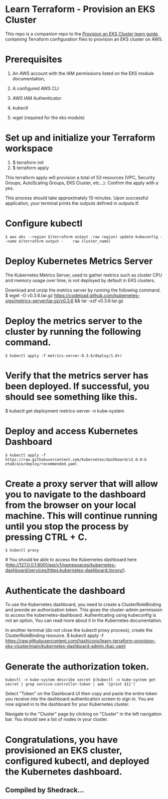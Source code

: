# Learn Terraform - Provision an EKS Cluster

This repo is a companion repo to the [Provision an EKS Cluster learn guide](https://learn.hashicorp.com/terraform/kubernetes/provision-eks-cluster), containing
Terraform configuration files to provision an EKS cluster on AWS.

# Prerequisites 

1. An AWS account with the IAM permissions listed on the EKS module documentation, 

2. A configured AWS CLI 

3. AWS IAM Authenticator 

4. kubectl 

5. wget (required for the eks module) 

# Set up and initialize your Terraform workspace 
1. $ terraform init 
2. $ terraform apply 

This terraform apply will provision a total of 53 resources (VPC, Security Groups, AutoScaling Groups, EKS Cluster, etc...). Confirm the apply with a yes. 

This process should take approximately 10 minutes. Upon successful application, your terminal prints the outputs defined in outputs.tf. 

# Configure kubectl 
    $ aws eks --region $(terraform output -raw region) update-kubeconfig --name $(terraform output -	raw cluster_name) 

# Deploy Kubernetes Metrics Server 

The Kubernetes Metrics Server, used to gather metrics such as cluster CPU and memory usage over time, is not deployed by default in EKS clusters. 

Download and unzip the metrics server by running the following command. 
    $ wget -O v0.3.6.tar.gz https://codeload.github.com/kubernetes-sigs/metrics-server/tar.gz/v0.3.6 	&& tar -xzf v0.3.6.tar.gz 

# Deploy the metrics server to the cluster by running the following command. 
    $ kubectl apply -f metrics-server-0.3.6/deploy/1.8+/ 

# Verify that the metrics server has been deployed. If successful, you should see something like this. 
$ kubectl get deployment metrics-server -n kube-system 

# Deploy and access Kubernetes Dashboard 
    $ kubectl apply -f https://raw.githubusercontent.com/kubernetes/dashboard/v2.0.0-b	eta8/aio/deploy/recommended.yaml 

# Create a proxy server that will allow you to navigate to the dashboard from the browser on your local machine. This will continue running until you stop the process by pressing CTRL + C. 
    $ kubectl proxy 

# You should be able to access the Kubernetes dashboard here (http://127.0.0.1:8001/api/v1/namespaces/kubernetes-dashboard/services/https:kubernetes-dashboard:/proxy/). 

# Authenticate the dashboard 
To use the Kubernetes dashboard, you need to create a ClusterRoleBinding and provide an authorization token. This gives the cluster-admin permission to access the kubernetes-dashboard. Authenticating using kubeconfig is not an option. You can read more about it in the Kubernetes documentation. 

In another terminal (do not close the kubectl proxy process), create the ClusterRoleBinding resource. 
    $ kubectl apply -f https://raw.githubusercontent.com/hashicorp/learn-terraform-provision-eks-cluster/main/kubernetes-dashboard-admin.rbac.yaml 

# Generate the authorization token. 
    kubectl -n kube-system describe secret $(kubectl -n kube-system get secret | grep service-controller-token | awk '{print $1}') 

Select "Token" on the Dashboard UI then copy and paste the entire token you receive into the dashboard authentication screen to sign in. You are now signed in to the dashboard for your Kubernetes cluster. 

Navigate to the "Cluster" page by clicking on "Cluster" in the left navigation bar. You should see a list of nodes in your cluster. 

# Congratulations, you have provisioned an EKS cluster, configured kubectl, and deployed the Kubernetes dashboard. 

## Compiled by Shedrack...
